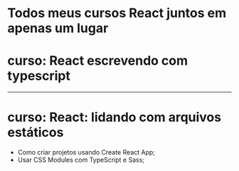 # Todos meus cursos React juntos em apenas um lugar

# curso: React escrevendo com typescript
----------------------------------------
# curso: React: lidando com arquivos estáticos

* Como criar projetos usando Create React App;
* Usar CSS Modules com TypeScript e Sass;
